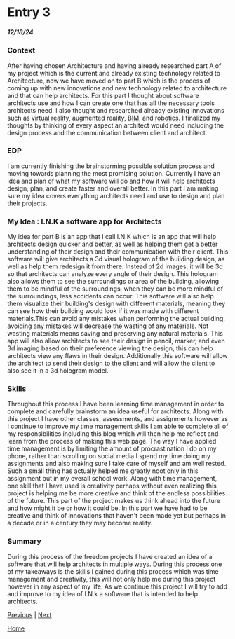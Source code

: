 # Entry 3
##### 12/18/24

### Context
After having chosen Architecture and having already researched part A of my project which is the current and already existing technology related to Architecture, now we have moved on to part B which is the process of coming up with new innovations and new technology related to architecture and that can help architects. For this part I thought about software architects use and how I can create one that has all the necessary tools architects need. I also thought and researched already existing innovations such as [virtual reality](https://blogs.salleurl.edu/en/vr-applications-construction-new-architecture), augmented reality, [BIM](https://www.proficiencyltd.co.uk/architect/what-is-bim.html), and [robotics](https://news.njit.edu/architecture-students-learning-about-robots-construction). I finalized my thoughts by thinking of every aspect an architect would need including the design process and the communication between client and architect.

### EDP
I am currently finishing the brainstorming possible solution process and moving towards planning the most promising solution. Currently I have an idea and plan of what my software will do and how it will help architects design, plan, and create faster and overall better. In this part I am making sure my idea covers everything architects need and use to design and plan their projects.


### My Idea : I.N.K a software app for Architects
My idea for part B is an app that I call I.N.K which is an app that will help architects design quicker and better, as well as helping them get a better understanding of their design and their communication with their client. This software will give architects a 3d visual hologram of the building design, as well as help them redesign it from there. Instead of 2d images, it will be 3d so that architects can analyze every angle of their design. This hologram also allows them to see the surroundings or area of the building, allowing them to  be mindful of the surroundings, when they can be more mindful of the surroundings, less accidents can occur. This software will also help them visualize their building's design with different materials, meaning they can see how their building would look if it was made with different materials.This can avoid any mistakes when performing the actual building, avoiding any mistakes will decrease the wasting of any materials. Not wasting materials means saving and preserving any natural materials. This app will also allow architects to see their design in pencil, marker, and even 3d imaging based on their preference viewing the design, this can help architects view any flaws in their design. Additionally this software will allow the architect to send their design to the client and will allow the client to also see it in a 3d hologram model. 

### Skills
Throughout this process I have been learning time management in order to complete and carefully brainstorm an idea useful for architects. Along with this project I have other classes, assessments, and assignments however as I continue to improve my time management skills I am able to complete all of my responsibilities including this blog which will then help me reflect and learn from the process of making this web page. The way I have applied time management is by limiting the amount of procrastination I do on my phone, rather than scrolling on social media I spend my time doing my assignments and also making sure I take care of myself and am well rested. Such a small thing has actually helped me greatly noot only in this assignment but in my overall school work.
Along with time management, one skill that I have used is creativity perhaps without even realizing this project is helping me be more creative and think of the endless possibilities of the future. This part of the project makes us think ahead into the future and how might it be or how it could be. In this part we have had to be creative and think of innovations that haven't been made yet but perhaps in a decade or in a century they may become reality.

### Summary
During this process of the freedom projects I have created an idea of a software that will help architects in multiple ways. During this process one of my takeaways is the skills I gained during this process which was time management and creativity, this will not only help me during this project however in any aspect of my life. As we continue this project I will try to add and improve to my idea of I.N.k a software that is intended to help architects.



[Previous](entry02.md) | [Next](entry04.md)

[Home](../README.md)
